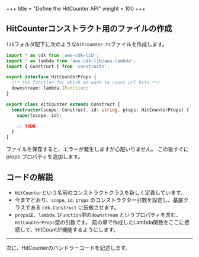 +++
title = "Define the HitCounter API"
weight = 100
+++

## HitCounterコンストラクト用のファイルの作成

`lib`フォルダ配下に次のような`hitcounter.ts`ファイルを作成します。

```ts
import * as cdk from 'aws-cdk-lib';
import * as lambda from 'aws-cdk-lib/aws-lambda';
import { Construct } from 'constructs';

export interface HitCounterProps {
  /** the function for which we want to count url hits **/
  downstream: lambda.IFunction;
}

export class HitCounter extends Construct {
  constructor(scope: Construct, id: string, props: HitCounterProps) {
    super(scope, id);

    // TODO
  }
}
```

ファイルを保存すると、エラーが発生しますが心配いりません。 この後すぐに props プロパティを追加します。

## コードの解説

- `HitCounter`という名前のコンストラクトクラスを新しく定義しています。
- 今までどおり、`scope`, `id`, `props` のコンストラクター引数を設定し、基底クラスである `cdk.Construct` に伝搬させます。
- `props`は、`lambda.IFunction`型の`downstream` というプロパティを含む、`HitCounterProps`型の引数です。
  前の章で作成したLambda関数をここに接続して、HitCountが機能するようにします。

----

次に、HitCounterのハンドラーコードを記述します。
